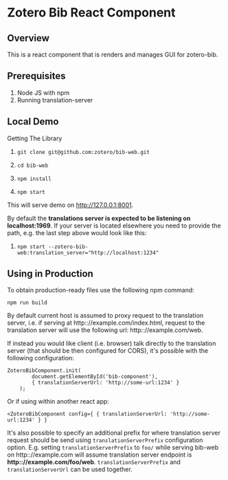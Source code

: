 # Zotero Bib React Component

Overview
--------
This is a react component that is renders and manages GUI for zotero-bib.

Prerequisites
------------

1. Node JS with npm
1. Running translation-server

Local Demo
----------

Getting The Library

1. `git clone git@github.com:zotero/bib-web.git`

1. `cd bib-web`

1. `npm install`

1. `npm start`

This will serve demo on http://127.0.0.1:8001.

By default the **translations server is expected to be listening on localhost:1969**. If your server is located elsewhere you need to provide the path, e.g. the last step above would look like this:

1. `npm start --zotero-bib-web:translation_server="http://localhost:1234"`


Using in Production
-------------------

To obtain production-ready files use the following npm command:

`npm run build`

By default current host is assumed to proxy request to the translation server, i.e. if serving at http:://example.com/index.html, request to the translation server will use the following url: http:://example.com/web.

If instead you would like client (i.e. browser) talk directly to the translation server (that should be then configured for CORS), it's possible with the following configuration:

    ZoteroBibComponent.init(
            document.getElementById('bib-component'),
            { translationServerUrl: 'http://some-url:1234' }
        );

Or if using within another react app:

    <ZoteroBibComponent config={ { translationServerUrl: 'http://some-url:1234' } }

It's also possible to specify an additional prefix for where translation server request should be send using `translationServerPrefix` configuration option. E.g. setting `translationServerPrefix` to `foo/` while serving bib-web on http:://example.com will assume translation server endpoint is **http:://example.com/foo/web**. `translationServerPrefix` and `translationServerUrl` can be used together.


